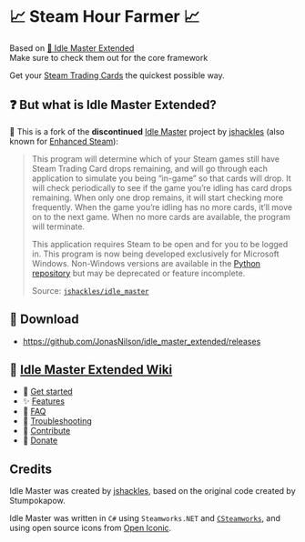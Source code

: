 # 📈 Steam Hour Farmer 📈
Based on [🚀 Idle Master Extended]()<br>
Make sure to check them out for the core framework

Get your [Steam Trading Cards](https://steamcommunity.com/tradingcards/) the quickest possible way.


## ❓ But what is Idle Master Extended?

🔧 This is a fork of the **discontinued** [Idle Master](https://github.com/jshackles/idle_master) project by [jshackles](https://github.com/jshackles) (also known for [Enhanced Steam](https://github.com/jshackles/Enhanced_Steam)):

> This program will determine which of your Steam games still have Steam Trading Card drops remaining, and will go through each application to simulate you being “in-game” so that cards will drop. It will check periodically to see if the game you’re idling has card drops remaining. When only one drop remains, it will start checking more frequently. When the game you’re idling has no more cards, it’ll move on to the next game. When no more cards are available, the program will terminate. 
> 
> This application requires Steam to be open and for you to be logged in.  This program is now being developed exclusively for Microsoft Windows. Non-Windows versions are available in the [Python repository](https://github.com/jshackles/idle_master_py) but may be deprecated or feature incomplete.
> 
> Source: [`jshackles/idle_master`](https://github.com/jshackles/idle_master) 


## 🔽 Download

- https://github.com/JonasNilson/idle_master_extended/releases


## 💭 [Idle Master Extended Wiki](https://github.com/JonasNilson/idle_master_extended/wiki)

- 🧰 [Get started](https://github.com/JonasNilson/idle_master_extended/wiki/Get-started)
- ✨ [Features](https://github.com/JonasNilson/idle_master_extended/wiki/Features)
- 🔄 [FAQ](https://github.com/JonasNilson/idle_master_extended/wiki/FAQ)
- 🔨 [Troubleshooting](https://github.com/JonasNilson/idle_master_extended/wiki/Troubleshooting-and-common-solutions)
- 🎨 [Contribute](https://github.com/JonasNilson/idle_master_extended/wiki/Contribute)
- 🎁 [Donate](https://github.com/JonasNilson/idle_master_extended/wiki/Donate)


## Credits

Idle Master was created by [jshackles](https://github.com/jshackles), based on the original code created by Stumpokapow.

Idle Master was written in `C#` using `Steamworks.NET` and [`CSteamworks`](https://github.com/rlabrecque/CSteamworks), and using open source icons from [Open Iconic](https://github.com/iconic/open-iconic).
